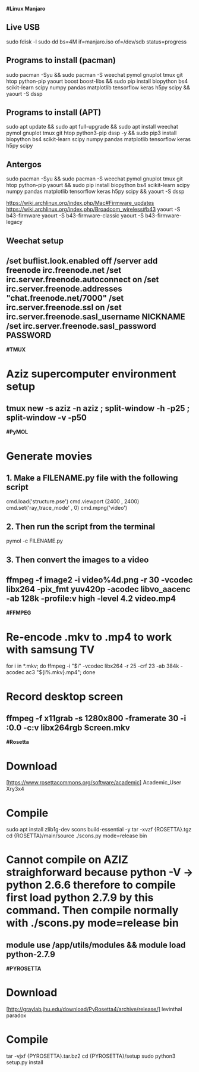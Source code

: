**#Linux Manjaro**
## Live USB
sudo fdisk -l
sudo dd bs=4M if=manjaro.iso of=/dev/sdb status=progress
## Programs to install (pacman)
sudo pacman -Syu && sudo pacman -S weechat pymol gnuplot tmux git htop python-pip yaourt boost boost-libs && sudo pip install biopython bs4 scikit-learn scipy numpy pandas matplotlib tensorflow keras h5py scipy && yaourt -S dssp

## Programs to install (APT)
sudo apt update && sudo apt full-upgrade && sudo apt install weechat pymol gnuplot tmux git htop python3-pip dssp -y && sudo pip3 install biopython bs4 scikit-learn scipy numpy pandas matplotlib tensorflow keras h5py scipy


## Antergos

sudo pacman -Syu && sudo pacman -S weechat pymol gnuplot tmux git htop python-pip yaourt && sudo pip install biopython bs4 scikit-learn scipy numpy pandas matplotlib tensorflow keras h5py scipy && yaourt -S dssp

https://wiki.archlinux.org/index.php/Mac#Firmware_updates
https://wiki.archlinux.org/index.php/Broadcom_wireless#b43
yaourt -S b43-firmware
yaourt -S b43-firmware-classic
yaourt -S b43-firmware-legacy


## Weechat setup
/set buflist.look.enabled off
/server add freenode irc.freenode.net
/set irc.server.freenode.autoconnect on
/set irc.server.freenode.addresses "chat.freenode.net/7000"
/set irc.server.freenode.ssl on
/set irc.server.freenode.sasl_username NICKNAME
/set irc.server.freenode.sasl_password PASSWORD
--------------------------------------------------
**#TMUX**
# Aziz supercomputer environment setup
tmux new -s aziz -n aziz \; split-window -h -p25 \; split-window -v -p50
--------------------------------------------------
**#PyMOL**
# Generate movies
## 1. Make a FILENAME.py file with the following script
cmd.load('structure.pse')
cmd.viewport (2400 , 2400)
cmd.set('ray_trace_mode' , 0)
cmd.mpng('video')
## 2. Then run the script from the terminal
pymol -c FILENAME.py
## 3. Then convert the images to a video
ffmpeg -f image2 -i video%4d.png -r 30 -vcodec libx264 -pix_fmt yuv420p -acodec libvo_aacenc -ab 128k -profile:v high -level 4.2 video.mp4
--------------------------------------------------
**#FFMPEG**
# Re-encode .mkv to .mp4 to work with samsung TV
for i in *.mkv; do ffmpeg -i "$i" -vcodec libx264 -r 25 -crf 23 -ab 384k -acodec ac3 "${i%.mkv}.mp4"; done
# Record desktop screen
ffmpeg -f x11grab -s 1280x800 -framerate 30 -i :0.0 -c:v libx264rgb Screen.mkv
--------------------------------------------------
**#Rosetta**
# Download
[https://www.rosettacommons.org/software/academic]
Academic_User
Xry3x4
# Compile
sudo apt install zlib1g-dev scons build-essential -y
tar -xvzf {ROSETTA}.tgz
cd {ROSETTA}/main/source
./scons.py mode=release bin
# Cannot compile on AZIZ straighforward because python -V -> python 2.6.6 therefore to compile first load python 2.7.9 by this command. Then compile normally with ./scons.py mode=release bin
module use /app/utils/modules && module load python-2.7.9
--------------------------------------------------
**#PYROSETTA**
# Download
[http://graylab.jhu.edu/download/PyRosetta4/archive/release/]
levinthal
paradox
# Compile
tar -vjxf {PYROSETTA}.tar.bz2
cd {PYROSETTA}/setup
sudo python3 setup.py install
